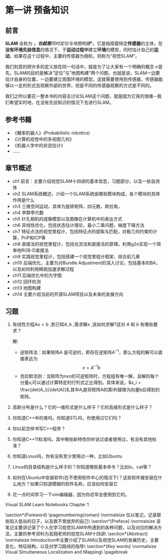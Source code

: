 # 第一讲 预备知识

## 前言

**SLAM** 全称为 ***，也就是**同时定位与地图构建**。它是指搭载特定**传感器**的主体，在**没有环境先验信息**的情况下，于**运动过程中**建立**环境**的模型，同时估计自己的**运动**。如果在这个过程中，主要的传感器为相机，则称为”视觉SLAM“。

我们刻意的把许多的定义放在同一句话中，就是为了让大家有一个明确的概念->首先，SLAM的目的是解决”定位“与”地图构建“两个问题。也就是说，SLAM一边要估计自身的位置，一边要建立周围环境的模型。这就需要使用到传感器，传感器能够以一定的形式去观察外部的世界，但是不同的传感器观察的方式是不同的。

我们之所以要花一整本书的内容去讨论SLAM这个问题，就是因为它真的很难--我们希望实时地，在没有先验知识的情况下去进行SLAM。

## 参考书籍

- 《概率机器人》(Probabilistic robotics)
- 《计算机视觉中的多视图几何》
- 《机器人学中的状态估计》
- ……

## 章节概述

- ch1 前言：主要介绍视觉SLAM十四讲的基本信息，习题部分，以及一些自测体
- ch2 SLAM系统概述，介绍一个SLAM系统由哪些模块构成，各个模块的具体作用是什么
- ch3 三维空间运动，具体为旋转矩阵，四元数，欧拉角，
- ch4 李群李代数
- ch5 针孔相机的成像模型以及图像在计算机中的表达方式
- ch6 非线性优化，包括状态估计理论，最小二乘问题，梯度下降方法
- ch7 特征点法的视觉里程计，包括特征点的提取与匹配，对极几何约束的计算，PnP和ICP等
- ch8 直接法的视觉里程计，包括光流法和直接法的原理，利用g2o实现一个简单地RGB-D直接法
- ch9 实践视觉里程计，包括搭建一个视觉里程计框架，综合前几章
- ch10 后端优化，主要为对Bundle Adjustment的深入讨论，包括基本的BA，以及如何利用稀疏加速求解过程
- ch11 后端优化中的为字图
- ch12 回环检测
- ch13 地图构建
- ch14 主要介绍当前的开源SLAM项目以及未来的发展方向

## 习题

1. 有线性方程$Ax = b$ ,若已知$A,b$ ,需求解$x$ ,该如何求解?这对 $A$ 和 $b$ 有哪些要求？
   
   解:
   - 逆矩阵法：如果矩阵$A$ 是可逆的，即存在逆矩阵$A^{-1}$，那么方程的解可以直接表达为
    $$
    x = A^{-1}b
    $$
   - 克拉默法则：当矩阵为nxn的可逆矩阵时，方程组有唯一解，且解的每个分量$x_i$可以通过计算特定的行列式之比得到。具体来说，$x_i = \frac{det(A_i)}{det(A)}$,其中$A_i$是将矩阵A的第i列替换为向量b后得到的矩阵。
2. 高斯分布是什么？它的一维形式是什么样子？它的高维形式是什么样子？
3. 你知道C++中的类吗，你知道STL吗，你使用过它们吗？
4. 你以前怎样书写C++程序？
5. 你知道C++11标准吗，其中哪些新特性你听说过或者使用过，有没有其他标准？
6. 你知道Linux吗，你有没有至少使用过一种，比如Ubuntu
7. Linux的目录结构是什么样子的？你知道哪些基本命令？比如ls，cat等？
8. 如何在Ubuntu中安装软件(在不使用软件中心的情况下)？这些软件被安装在什么地方？如果只知道模糊的软件名称，应该如何安装它
9.  花一点时间学习一下vim编辑器，因为你迟早会使用到它的。


Visual SLAM Learn Notebooks Chapter 1



\section*{Foreword}
\pagenumbering{roman}
\normalsize 仅以笔记，记录那些陷入低谷的日子，以及致不曾放弃的自己\\
\section*{Preface}
\normalsize 该笔记主要讲记录了个人在学习视觉SLAM中所遇到的各种问题，以及对应的解决方法，主要的参考资料为高翔老师的视觉SLAM十四讲\\
\section*{Abstract}
\normalsize Introduction中主要介绍了SLAM以及视觉SLAM的发展历史，主要变化，特征结构，以及对学习路线的指导\\
\section*{Key words}
\normalsize Visual Simultaneous Localization and Mapping\\
\pagebreak